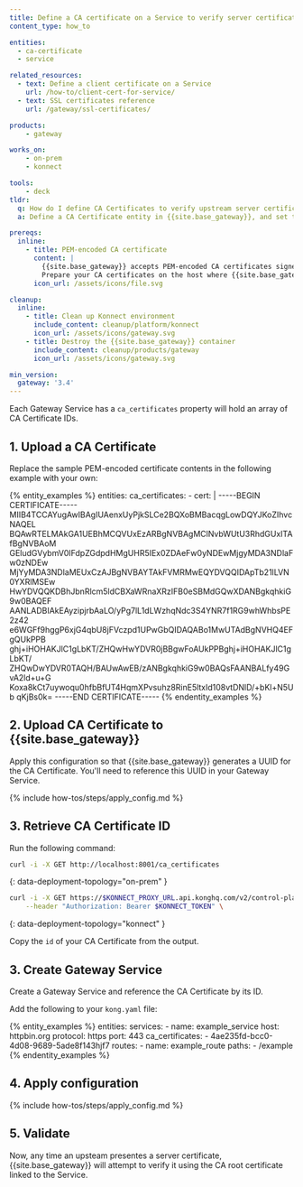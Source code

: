 ```yaml
---
title: Define a CA certificate on a Service to verify server certificates
content_type: how_to

entities: 
  - ca-certificate
  - service

related_resources:
  - text: Define a client certificate on a Service
    url: /how-to/client-cert-for-service/
  - text: SSL certificates reference
    url: /gateway/ssl-certificates/

products:
    - gateway

works_on:
    - on-prem
    - konnect

tools:
    - deck
tldr:
  q: How do I define CA Certificates to verify upstream server certificates for a specific Gateway Service?
  a: Define a CA Certificate entity in {{site.base_gateway}}, and set the ID of that entity via the `ca_certificate` parameter of a Gateway Service.

prereqs:
  inline:
    - title: PEM-encoded CA certificate
      content: |
        {{site.base_gateway}} accepts PEM-encoded CA certificates signed by a central certificate authority (CA).
        Prepare your CA certificates on the host where {{site.base_gateway}} is running. 
      icon_url: /assets/icons/file.svg

cleanup:
  inline:
    - title: Clean up Konnect environment
      include_content: cleanup/platform/konnect
      icon_url: /assets/icons/gateway.svg
    - title: Destroy the {{site.base_gateway}} container
      include_content: cleanup/products/gateway
      icon_url: /assets/icons/gateway.svg

min_version:
  gateway: '3.4'
---
```


Each Gateway Service has a `ca_certificates` property will hold an array of CA Certificate IDs.

## 1. Upload a CA Certificate

Replace the sample PEM-encoded certificate contents in the following example with your own:

{% entity_examples %}
entities:
  ca_certificates:
    - cert: |
        -----BEGIN CERTIFICATE-----
        MIIB4TCCAYugAwIBAgIUAenxUyPjkSLCe2BQXoBMBacqgLowDQYJKoZIhvcNAQEL
        BQAwRTELMAkGA1UEBhMCQVUxEzARBgNVBAgMClNvbWUtU3RhdGUxITAfBgNVBAoM
        GEludGVybmV0IFdpZGdpdHMgUHR5IEx0ZDAeFw0yNDEwMjgyMDA3NDlaFw0zNDEw
        MjYyMDA3NDlaMEUxCzAJBgNVBAYTAkFVMRMwEQYDVQQIDApTb21lLVN0YXRlMSEw
        HwYDVQQKDBhJbnRlcm5ldCBXaWRnaXRzIFB0eSBMdGQwXDANBgkqhkiG9w0BAQEF
        AANLADBIAkEAyzipjrbAaLO/yPg7lL1dLWzhqNdc3S4YNR7f1RG9whWhbsPE2z42
        e6WGFf9hggP6xjG4qbU8jFVczpd1UPwGbQIDAQABo1MwUTAdBgNVHQ4EFgQUkPPB
        ghj+iHOHAKJlC1gLbKT/ZHQwHwYDVR0jBBgwFoAUkPPBghj+iHOHAKJlC1gLbKT/
        ZHQwDwYDVR0TAQH/BAUwAwEB/zANBgkqhkiG9w0BAQsFAANBALfy49GvA2ld+u+G
        Koxa8kCt7uywoqu0hfbBfUT4HqmXPvsuhz8RinE5ltxId108vtDNlD/+bKl+N5Ub
        qKjBs0k=
        -----END CERTIFICATE-----
{% endentity_examples %}

## 2. Upload CA Certificate to {{site.base_gateway}}

Apply this configuration so that {{site.base_gateway}} generates a UUID for the CA Certificate.
You'll need to reference this UUID in your Gateway Service.

{% include how-tos/steps/apply_config.md %}

## 3. Retrieve CA Certificate ID

Run the following command:

```sh
curl -i -X GET http://localhost:8001/ca_certificates
```
{: data-deployment-topology="on-prem" }

```sh
curl -i -X GET https://$KONNECT_PROXY_URL.api.konghq.com/v2/control-planes/$KONNECT_CP_NAME/core-entities/ca_certificates/ \
    --header "Authorization: Bearer $KONNECT_TOKEN" \
```
{: data-deployment-topology="konnect" }

Copy the `id` of your CA Certificate from the output.

## 3. Create Gateway Service

Create a Gateway Service and reference the CA Certificate by its ID. 

Add the following to your `kong.yaml` file:

{% entity_examples %}
entities:
  services:
    - name: example_service
      host: httpbin.org
      protocol: https
      port: 443
      ca_certificates:
      - 4ae235fd-bcc0-4d08-9689-5ade8f143hjf7
            routes:
        - name: example_route
          paths:
            - /example
{% endentity_examples %}

## 4. Apply configuration

{% include how-tos/steps/apply_config.md %}

## 5. Validate 

Now, any time an upsteam presentes a server certificate, {{site.base_gateway}} will attempt to verify it using the CA root certificate linked to the Service.
<!-- 
Access the `example_route` Route: 

```sh
curl -v http://localhost:8443/example_route
```
 -->
